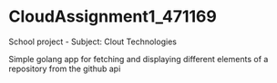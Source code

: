 # CloudAssignment1_471169

School project - Subject: Clout Technologies

Simple golang app for fetching and displaying different elements of a repository from the github api
